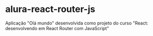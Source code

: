 # alura-react-router-js
Aplicação "Olá mundo" desenvolvida como projeto do curso "React: desenvolvendo em React Router com JavaScript"
